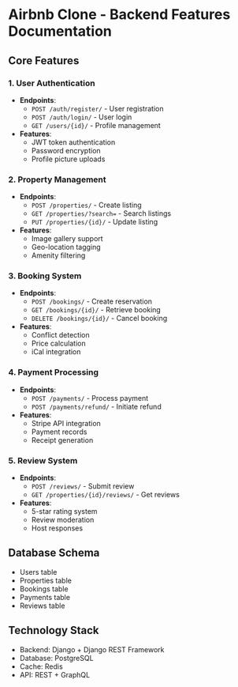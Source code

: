 # Airbnb Clone - Backend Features Documentation

## Core Features

### 1. User Authentication
- **Endpoints**:
  - `POST /auth/register/` - User registration
  - `POST /auth/login/` - User login
  - `GET /users/{id}/` - Profile management
- **Features**:
  - JWT token authentication
  - Password encryption
  - Profile picture uploads

### 2. Property Management
- **Endpoints**:
  - `POST /properties/` - Create listing
  - `GET /properties/?search=` - Search listings
  - `PUT /properties/{id}/` - Update listing
- **Features**:
  - Image gallery support
  - Geo-location tagging
  - Amenity filtering

### 3. Booking System
- **Endpoints**:
  - `POST /bookings/` - Create reservation
  - `GET /bookings/{id}/` - Retrieve booking
  - `DELETE /bookings/{id}/` - Cancel booking
- **Features**:
  - Conflict detection
  - Price calculation
  - iCal integration

### 4. Payment Processing
- **Endpoints**:
  - `POST /payments/` - Process payment
  - `POST /payments/refund/` - Initiate refund
- **Features**:
  - Stripe API integration
  - Payment records
  - Receipt generation

### 5. Review System
- **Endpoints**:
  - `POST /reviews/` - Submit review
  - `GET /properties/{id}/reviews/` - Get reviews
- **Features**:
  - 5-star rating system
  - Review moderation
  - Host responses

## Database Schema
- Users table
- Properties table
- Bookings table
- Payments table
- Reviews table

## Technology Stack
- Backend: Django + Django REST Framework
- Database: PostgreSQL
- Cache: Redis
- API: REST + GraphQL
